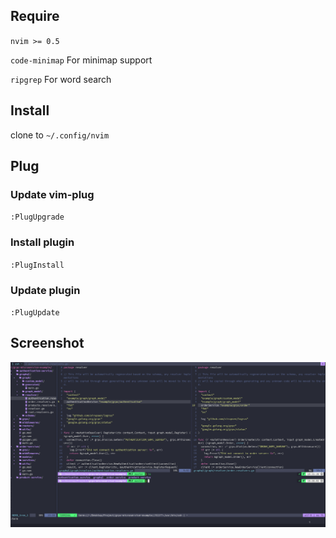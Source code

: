 ## Require

`nvim >= 0.5`

`code-minimap` For minimap support

`ripgrep` For word search

## Install

clone to `~/.config/nvim`

## Plug

### Update vim-plug

`:PlugUpgrade`

### Install plugin

`:PlugInstall`

### Update plugin

`:PlugUpdate`

## Screenshot

![Screenshot](Screenshot.png)
